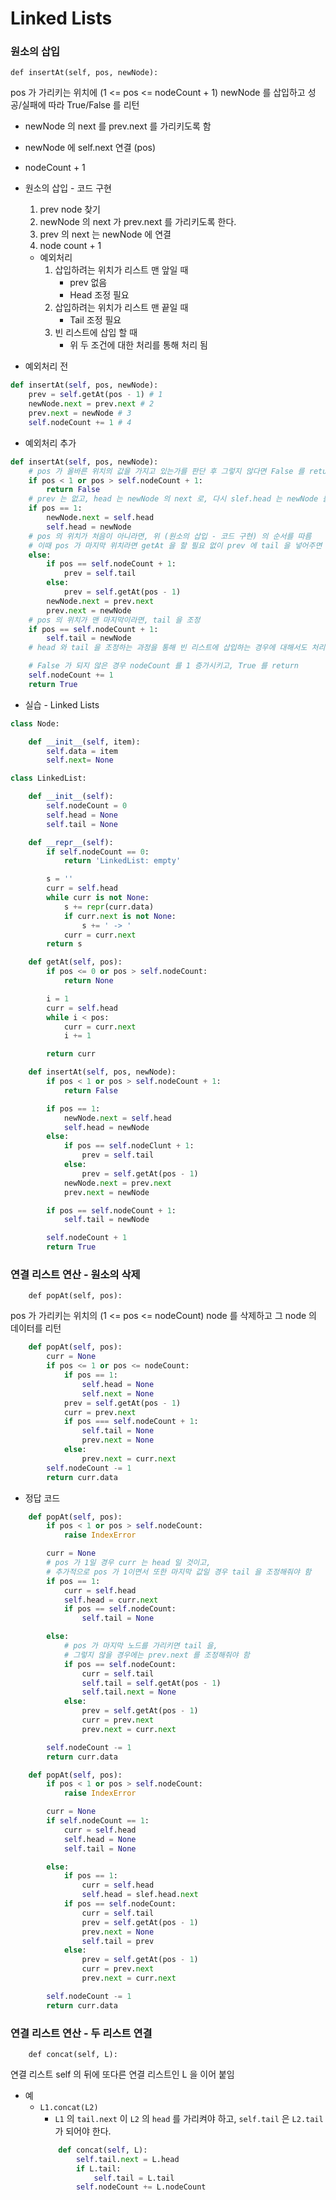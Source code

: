 # Linked Lists

### 원소의 삽입

```
def insertAt(self, pos, newNode):
```

pos 가 가리키는 위치에 (1 <= pos <= nodeCount + 1)
newNode 를 삽입하고
성공/실패에 따라 True/False 를 리턴

- newNode 의 next 를 prev.next 를 가리키도록 함
- newNode 에 self.next 연결 (pos)
- nodeCount + 1

- 원소의 삽입 - 코드 구현

  1. prev node 찾기
  2. newNode 의 next 가 prev.next 를 가리키도록 한다.
  3. prev 의 next 는 newNode 에 연결
  4. node count + 1

  - 예외처리
    1. 삽입하려는 위치가 리스트 맨 앞일 때
       - prev 없음
       - Head 조정 필요
    2. 삽입하려는 위치가 리스트 맨 끝일 때
       - Tail 조정 필요
    3. 빈 리스트에 삽입 할 때
       - 위 두 조건에 대한 처리를 통해 처리 됨

- 예외처리 전

```py
def insertAt(self, pos, newNode):
    prev = self.getAt(pos - 1) # 1
    newNode.next = prev.next # 2
    prev.next = newNode # 3
    self.nodeCount += 1 # 4
```

- 예외처리 추가

```py
def insertAt(self, pos, newNode):
    # pos 가 올바른 위치의 값을 가지고 있는가를 판단 후 그렇지 않다면 False 를 return
    if pos < 1 or pos > self.nodeCount + 1:
        return False
    # prev 는 없고, head 는 newNode 의 next 로, 다시 slef.head 는 newNode 를 가리키도록 한다.
    if pos == 1:
        newNode.next = self.head
        self.head = newNode
    # pos 의 위치가 처음이 아니라면, 위 (원소의 삽입 - 코드 구현) 의 순서를 따름
    # 이때 pos 가 마지막 위치라면 getAt 을 할 필요 없이 prev 에 tail 을 넣어주면 된다.
    else:
        if pos == self.nodeCount + 1:
            prev = self.tail
        else:
            prev = self.getAt(pos - 1)
        newNode.next = prev.next
        prev.next = newNode
    # pos 의 위치가 맨 마지막이라면, tail 을 조정
    if pos == self.nodeCount + 1:
        self.tail = newNode
    # head 와 tail 을 조정하는 과정을 통해 빈 리스트에 삽입하는 경우에 대해서도 처리가 가능 함

    # False 가 되지 않은 경우 nodeCount 를 1 증가시키고, True 를 return
    self.nodeCount += 1
    return True
```

- 실습 - Linked Lists

```py
class Node:

    def __init__(self, item):
        self.data = item
        self.next= None

class LinkedList:

    def __init__(self):
        self.nodeCount = 0
        self.head = None
        self.tail = None

    def __repr__(self):
        if self.nodeCount == 0:
            return 'LinkedList: empty'

        s = ''
        curr = self.head
        while curr is not None:
            s += repr(curr.data)
            if curr.next is not None:
                s += ' -> '
            curr = curr.next
        return s

    def getAt(self, pos):
        if pos <= 0 or pos > self.nodeCount:
            return None

        i = 1
        curr = self.head
        while i < pos:
            curr = curr.next
            i += 1

        return curr

    def insertAt(self, pos, newNode):
        if pos < 1 or pos > self.nodeCount + 1:
            return False

        if pos == 1:
            newNode.next = self.head
            self.head = newNode
        else:
            if pos == self.nodeClunt + 1:
                prev = self.tail
            else:
                prev = self.getAt(pos - 1)
            newNode.next = prev.next
            prev.next = newNode

        if pos == self.nodeCount + 1:
            self.tail = newNode

        self.nodeCount + 1
        return True
```

### 연결 리스트 연산 - 원소의 삭제

```
    def popAt(self, pos):
```

pos 가 가리키는 위치의 (1 <= pos <= nodeCount)
node 를 삭제하고
그 node 의 데이터를 리턴

```py
    def popAt(self, pos):
        curr = None
        if pos <= 1 or pos <= nodeCount:
            if pos == 1:
                self.head = None
                self.next = None
            prev = self.getAt(pos - 1)
            curr = prev.next
            if pos === self.nodeCount + 1:
                self.tail = None
                prev.next = None
            else:
                prev.next = curr.next
        self.nodeCount -= 1
        return curr.data
```

- 정답 코드

```py
    def popAt(self, pos):
        if pos < 1 or pos > self.nodeCount:
            raise IndexError

        curr = None
        # pos 가 1일 경우 curr 는 head 일 것이고,
        # 추가적으로 pos 가 1이면서 또한 마지막 값일 경우 tail 을 조정해줘야 함
        if pos == 1:
            curr = self.head
            self.head = curr.next
            if pos == self.nodeCount:
                self.tail = None

        else:
            # pos 가 마지막 노드를 가리키면 tail 을,
            # 그렇지 않을 경우에는 prev.next 를 조정해줘야 함
            if pos == self.nodeCount:
                curr = self.tail
                self.tail = self.getAt(pos - 1)
                self.tail.next = None
            else:
                prev = self.getAt(pos - 1)
                curr = prev.next
                prev.next = curr.next

        self.nodeCount -= 1
        return curr.data
```

```py
    def popAt(self, pos):
        if pos < 1 or pos > self.nodeCount:
            raise IndexError

        curr = None
        if self.nodeCount == 1:
            curr = self.head
            self.head = None
            self.tail = None

        else:
            if pos == 1:
                curr = self.head
                self.head = slef.head.next
            if pos == self.nodeCount:
                curr = self.tail
                prev = self.getAt(pos - 1)
                prev.next = None
                self.tail = prev
            else:
                prev = self.getAt(pos - 1)
                curr = prev.next
                prev.next = curr.next

        self.nodeCount -= 1
        return curr.data
```

### 연결 리스트 연산 - 두 리스트 연결

```
    def concat(self, L):
```

연결 리스트 self 의 뒤에
또다른 연결 리스트인 L 을 이어 붙임

- 예
  - `L1.concat(L2)`
    - `L1` 의 `tail.next` 이 `L2` 의 `head` 를 가리켜야 하고, `self.tail` 은 `L2.tail` 가 되어야 한다.
    ```py
        def concat(self, L):
            self.tail.next = L.head
            if L.tail:
                self.tail = L.tail
            self.nodeCount += L.nodeCount
    ```

